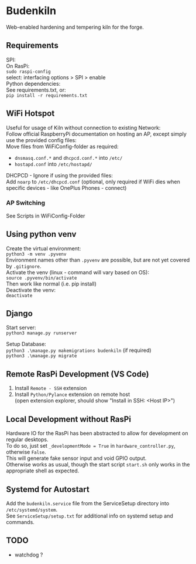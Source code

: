 # Budenkiln

Web-enabled hardening and tempering kiln for the forge.

## Requirements
SPI:  
On RasPi:  
`sudo raspi-config`  
select: interfacing options > SPI > enable  
Python dependencies:  
See requirements.txt, or:  
`pip install -r requirements.txt`
## WiFi Hotspot
Useful for usage of Kiln without connection to existing Network:  
Follow official RaspberryPi documentation on hosting an AP, except simply use the provided config files:  
Move files from WiFiConfig-folder as required:  
- `dnsmasq.conf.*` and `dhcpcd.conf.*` into `/etc/`
- `hostapd.conf` into `/etc/hostapd/`

DHCPCD - Ignore if using the provided files:  
Add `noarp` to `/etc/dhcpcd.conf` (optional, only required if WiFi dies when specific devices - like OnePlus Phones - connect)  
### AP Switching
See Scripts in WiFiConfig-Folder

## Using python venv
Create the virtual environment:  
`python3 -m venv .pyvenv`  
Environment names other than `.pyvenv` are possible, but are not yet covered by `.gitignore`.  
Activate the venv (linux - command will vary based on OS):  
`source .pyvenv/bin/activate`  
Then work like normal (i.e. pip install)  
Deactivate the venv:  
`deactivate`

## Django
Start server:  
`python3 manage.py runserver`

Setup Database:  
`python3 .\manage.py makemigrations budenkiln` (if required)  
`python3 .\manage.py migrate`

## Remote RasPi Development (VS Code)
1. Install `Remote - SSH` extension
2. Install `Python/Pylance` extension on remote host  
(open extension explorer, should show "Install in SSH: \<Host IP>")  

## Local Development without RasPi
Hardware IO for the RasPi has been abstracted to allow for development on regular desktops.  
To do so, just set `_developmentMode = True` in `hardware_controller.py`, otherwise `False`.  
This will generate fake sensor input and void GPIO output.  
Otherwise works as usual, though the start script `start.sh` only works in the appropriate shell as expected.  

## Systemd for Autostart
Add the `budenkiln.service` file from the ServiceSetup directory into `/etc/systemd/system`.  
See `ServiceSetup/setup.txt` for additional info on systemd setup and commands.  

## TODO
- watchdog ?
